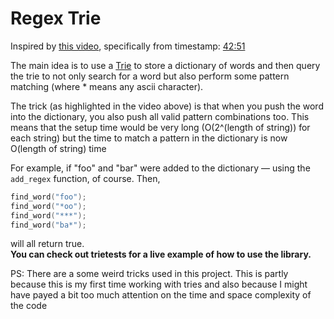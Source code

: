 # Regex Trie
Inspired by [this video](https://www.youtube.com/watch?v=yju4zwKSriI&t=461s), specifically from timestamp: [42:51](https://www.youtube.com/watch?v=yju4zwKSriI&t=2572s)  

The main idea is to use a [Trie](https://en.wikipedia.org/wiki/Trie) to store a dictionary of words 
and then query the trie to not only search for a word but also perform some pattern matching 
(where * means any ascii character).  

The trick (as highlighted in the video above) is that when you push the word into the dictionary, you also push all valid pattern combinations too.
This means that the setup time would be very long (O(2^(length of string)) for each string) but the time to match a pattern in the dictionary is now O(length of string) time  

For example, if "foo" and "bar" were added to the dictionary &mdash; using the `add_regex` function, of course. Then,
```c
find_word("foo");
find_word("*oo");
find_word("***");
find_word("ba*");
```
will all return true.  
**You can check out trietests for a live example of how to use the library.**

PS: There are a some weird tricks used in this project. 
This is partly because this is my first time working with tries and also because 
I might have payed a bit too much attention on the time and space complexity of the code
